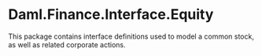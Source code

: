 # Daml.Finance.Interface.Equity

This package contains interface definitions used to model a common stock, as well as related corporate actions.
